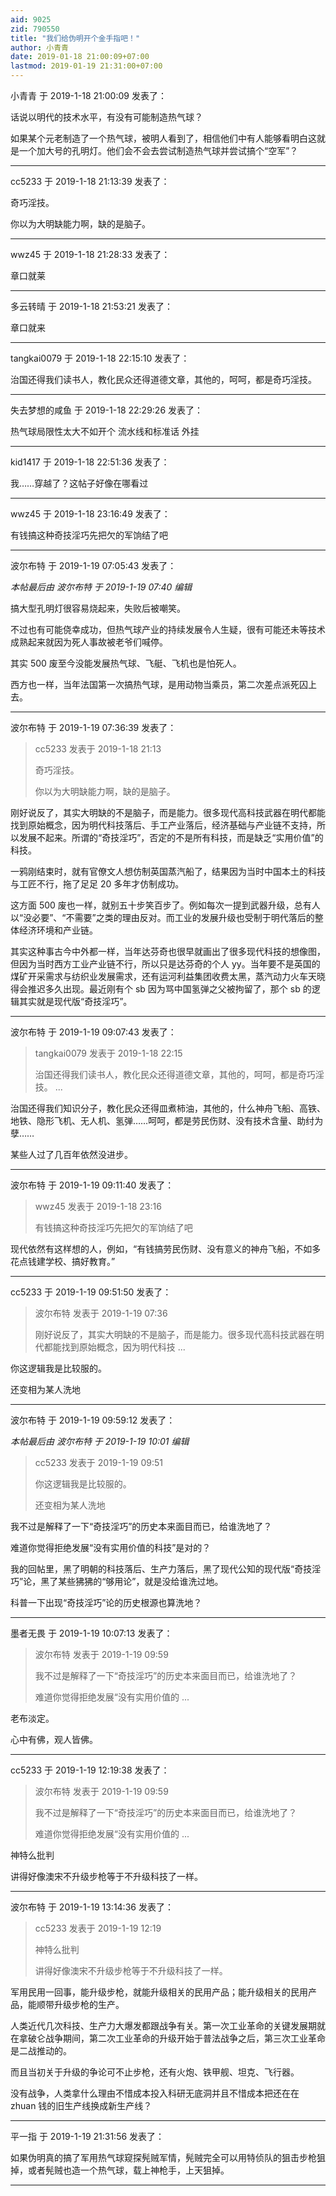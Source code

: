 ```yaml
---
aid: 9025
zid: 790550
title: "我们给伪明开个金手指吧！"
author: 小青青
date: 2019-01-18 21:00:09+07:00
lastmod: 2019-01-19 21:31:00+07:00
---
```


小青青 于 2019-1-18 21:00:09 发表了：

话说以明代的技术水平，有没有可能制造热气球？

如果某个元老制造了一个热气球，被明人看到了，相信他们中有人能够看明白这就是一个加大号的孔明灯。他们会不会去尝试制造热气球并尝试搞个“空军”？

---

cc5233 于 2019-1-18 21:13:39 发表了：

奇巧淫技。

你以为大明缺能力啊，缺的是脑子。

---

wwz45 于 2019-1-18 21:28:33 发表了：

章口就莱

---

多云转晴 于 2019-1-18 21:53:21 发表了：

章口就来

---

tangkai0079 于 2019-1-18 22:15:10 发表了：

治国还得我们读书人，教化民众还得道德文章，其他的，呵呵，都是奇巧淫技。

---

失去梦想的咸鱼 于 2019-1-18 22:29:26 发表了：

热气球局限性太大不如开个 流水线和标准话 外挂

---

kid1417 于 2019-1-18 22:51:36 发表了：

我……穿越了？这帖子好像在哪看过

---

wwz45 于 2019-1-18 23:16:49 发表了：

有钱搞这种奇技淫巧先把欠的军饷结了吧

---

波尔布特 于 2019-1-19 07:05:43 发表了：

_本帖最后由 波尔布特 于 2019-1-19 07:40 编辑_

搞大型孔明灯很容易烧起来，失败后被嘲笑。

不过也有可能侥幸成功，但热气球产业的持续发展令人生疑，很有可能还未等技术成熟起来就因为死人事故被老爷们喊停。

其实 500 废至今没能发展热气球、飞艇、飞机也是怕死人。

西方也一样，当年法国第一次搞热气球，是用动物当乘员，第二次差点派死囚上去。

---

波尔布特 于 2019-1-19 07:36:39 发表了：

> cc5233 发表于 2019-1-18 21:13
>
> 奇巧淫技。
>
> 你以为大明缺能力啊，缺的是脑子。

刚好说反了，其实大明缺的不是脑子，而是能力。很多现代高科技武器在明代都能找到原始概念，因为明代科技落后、手工产业落后，经济基础与产业链不支持，所以发展不起来。所谓的“奇技淫巧”，否定的不是所有科技，而是缺乏“实用价值”的科技。

一鸦刚结束时，就有官僚文人想仿制英国蒸汽船了，结果因为当时中国本土的科技与工匠不行，拖了足足 20 多年才仿制成功。

这方面 500 废也一样，就别五十步笑百步了。例如每次一提到武器升级，总有人以“没必要”、“不需要”之类的理由反对。而工业的发展升级也受制于明代落后的整体经济环境和产业链。

其实这种事古今中外都一样，当年达芬奇也很早就画出了很多现代科技的想像图，但因为当时西方工业产业链不行，所以只是达芬奇的个人 yy。当年要不是英国的煤矿开采需求与纺织业发展需求，还有运河利益集团收费太黑，蒸汽动力火车天晓得会推迟多久出现。最近刚有个 sb 因为骂中国氢弹之父被拘留了，那个 sb 的逻辑其实就是现代版“奇技淫巧”。

---

波尔布特 于 2019-1-19 09:07:43 发表了：

> tangkai0079 发表于 2019-1-18 22:15
>
> 治国还得我们读书人，教化民众还得道德文章，其他的，呵呵，都是奇巧淫技。 ...

治国还得我们知识分子，教化民众还得皿煮柿油，其他的，什么神舟飞船、高铁、地铁、隐形飞机、无人机、氢弹……呵呵，都是劳民伤财、没有技术含量、助纣为孽……

某些人过了几百年依然没进步。

---

波尔布特 于 2019-1-19 09:11:40 发表了：

> wwz45 发表于 2019-1-18 23:16
>
> 有钱搞这种奇技淫巧先把欠的军饷结了吧

现代依然有这样想的人，例如，“有钱搞劳民伤财、没有意义的神舟飞船，不如多花点钱建学校、搞好教育。”

---

cc5233 于 2019-1-19 09:51:50 发表了：

> 波尔布特 发表于 2019-1-19 07:36
>
> 刚好说反了，其实大明缺的不是脑子，而是能力。很多现代高科技武器在明代都能找到原始概念，因为明代科技 ...

你这逻辑我是比较服的。

还变相为某人洗地

---

波尔布特 于 2019-1-19 09:59:12 发表了：

_本帖最后由 波尔布特 于 2019-1-19 10:01 编辑_

> cc5233 发表于 2019-1-19 09:51
>
> 你这逻辑我是比较服的。
>
> 还变相为某人洗地

我不过是解释了一下“奇技淫巧”的历史本来面目而已，给谁洗地了？

难道你觉得拒绝发展“没有实用价值的科技”是对的？

我的回帖里，黑了明朝的科技落后、生产力落后，黑了现代公知的现代版“奇技淫巧”论，黑了某些狒狒的“够用论”，就是没给谁洗过地。

科普一下出现“奇技淫巧”论的历史根源也算洗地？

---

墨者无畏 于 2019-1-19 10:07:13 发表了：

> 波尔布特 发表于 2019-1-19 09:59
>
> 我不过是解释了一下“奇技淫巧”的历史本来面目而已，给谁洗地了？
>
> 难道你觉得拒绝发展“没有实用价值的 ...

老布淡定。

心中有佛，观人皆佛。

---

cc5233 于 2019-1-19 12:19:38 发表了：

> 波尔布特 发表于 2019-1-19 09:59
>
> 我不过是解释了一下“奇技淫巧”的历史本来面目而已，给谁洗地了？
>
> 难道你觉得拒绝发展“没有实用价值的 ...

神特么批判

讲得好像澳宋不升级步枪等于不升级科技了一样。

---

波尔布特 于 2019-1-19 13:14:36 发表了：

> cc5233 发表于 2019-1-19 12:19
>
> 神特么批判
>
> 讲得好像澳宋不升级步枪等于不升级科技了一样。

军用民用一回事，能升级步枪，就能升级相关的民用产品；能升级相关的民用产品，能顺带升级步枪的生产。

人类近代几次科技、生产力大爆发都跟战争有关。第一次工业革命的关键发展期就在拿破仑战争期间，第二次工业革命的升级开始于普法战争之后，第三次工业革命是二战推动的。

而且当初关于升级的争论可不止步枪，还有火炮、铁甲舰、坦克、飞行器。

没有战争，人类拿什么理由不惜成本投入科研无底洞并且不惜成本把还在在 zhuan 钱的旧生产线换成新生产线？

---

平一指 于 2019-1-19 21:31:56 发表了：

如果伪明真的搞了军用热气球窥探髡贼军情，髡贼完全可以用特侦队的狙击步枪狙掉，或者髡贼也造一个热气球，载上神枪手，上天狙掉。

---

